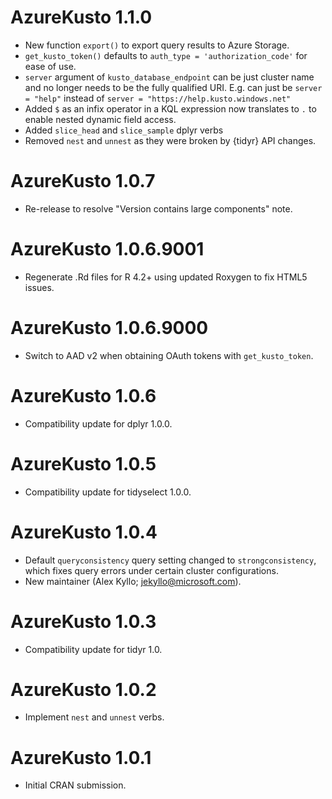 # AzureKusto 1.1.0

* New function `export()` to export query results to Azure Storage.
* `get_kusto_token()` defaults to `auth_type = 'authorization_code'` for ease of
  use.
* `server` argument of `kusto_database_endpoint` can be just cluster name and no
  longer needs to be the fully qualified URI. E.g. can just be `server = "help"`
  instead of `server = "https://help.kusto.windows.net"`
* Added `$` as an infix operator in a KQL expression now translates to `.` to
  enable nested dynamic field access.
* Added `slice_head` and `slice_sample` dplyr verbs
* Removed `nest` and `unnest` as they were broken by {tidyr} API changes.

# AzureKusto 1.0.7

* Re-release to resolve "Version contains large components" note.

# AzureKusto 1.0.6.9001

* Regenerate .Rd files for R 4.2+ using updated Roxygen to fix HTML5 issues.

# AzureKusto 1.0.6.9000

* Switch to AAD v2 when obtaining OAuth tokens with `get_kusto_token`.

# AzureKusto 1.0.6

* Compatibility update for dplyr 1.0.0.

# AzureKusto 1.0.5

* Compatibility update for tidyselect 1.0.0.

# AzureKusto 1.0.4

* Default `queryconsistency` query setting changed to `strongconsistency`, which fixes query errors under certain cluster configurations.
* New maintainer (Alex Kyllo; jekyllo@microsoft.com).

# AzureKusto 1.0.3

* Compatibility update for tidyr 1.0.

# AzureKusto 1.0.2

* Implement `nest` and `unnest` verbs.

# AzureKusto 1.0.1

* Initial CRAN submission.
